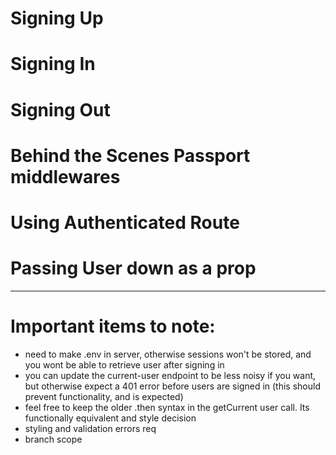 # Signing Up 
# Signing In 
# Signing Out 

# Behind the Scenes Passport middlewares 

# Using Authenticated Route 
# Passing User down as a prop 

---

# Important items to note: 


* need to make .env in server, otherwise sessions won't be stored, and you wont be able to retrieve user after signing in 
* you can update the current-user endpoint to be less noisy if you want, but otherwise expect a 401 error before users are signed in (this should prevent functionality, and is expected)
* feel free to keep the older .then syntax in the getCurrent user call. Its functionally equivalent and style decision 
* styling and validation errors req
* branch scope

